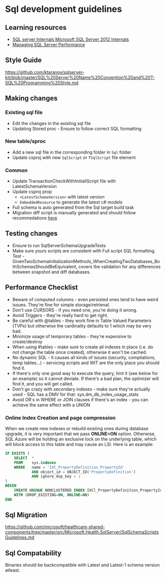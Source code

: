 ﻿# Sql development guidelines

## Learning resources

- [SQL server Internals	Microsoft SQL Server 2012 Internals](https://learning.oreilly.com/library/view/microsoft-sql-server/9780735670174/)
- [Managing SQL Server Performance](https://app.pluralsight.com/library/courses/managing-sql-server-database-performance/table-of-contents)

## Style Guide

https://github.com/ktaranov/sqlserver-kit/blob/master/SQL%20Server%20Name%20Convention%20and%20T-SQL%20Programming%20Style.md

## Making changes

### Existing sql file
- Edit the changes in the existing sql file
- Updating Stored proc - Ensure to follow correct SQL formatting

### New table/sproc
- Add a new sql file in the corresponding folder in `Sql` folder
- Update csproj with new `SqlScript` or `TSqlScript` file element

### Common
- Update TransactionCheckWithInitialiScript file with LatestSchemaVersion
- Update csproj prop
    -  `<LatestSchemaVersion>` with latest version
    -  `EmbeddedResource` to generate the latest c# models 
- Full schema is auto generated from the Sql target build task
- Migration diff script is manually generated and should follow recommedations [here](https://github.com/microsoft/healthcare-shared-components/tree/master/src/Microsoft.Health.SqlServer/SqlSchemaScriptsGuidelines.md)

## Testing changes

- Ensure to run SqlServerSchemaUpgradeTests
- Make sure yours scripts are consistent with Full script SQL formatting. Test - GivenTwoSchemaInitializationMethods_WhenCreatingTwoDatabases_BothSchemasShouldBeEquivalent, covers the validation for any differences between snapshot and diff databases.

## Performance Checklist

  - Beware of computed columns - even persisted ones tend to have weird issues. They're fine for simple storage/retrieval.
  - Don't use CURSORS - if you need one, you're doing it wrong.
  - Avoid Triggers - they're really hard to get right.
  - Be careful with @tables - they work fine in Table Valued Parameters (TVPs) but otherwise the cardinality defaults to 1 which may be very bad.
  - Minimize usage of temporary tables - they're expensive to create/destroy
  - When using \#tables - make sure to create all indexes in place (i.e. do not change the table once created), otherwise it won't be cached.
  - No dynamic SQL - it causes all kinds of issues (security, compilations, temp tables...) - servicing scripts and WIT are the only place you should find it.
  - If there's only one good way to execute the query, hint it (see below for an example) so it cannot deviate. If there's a bad plan, the optimizer will find it, and you will get called.
  - Don't go crazy with secondary indexes - make sure they're actually used - SQL has a DMV for that: sys.dm\_db\_index\_usage\_stats
  - Avoid OR's in WHERE or JOIN clauses if there's an index - you can achieve the same effect with a UNION

### Online Index Creation and page compression 

When we create new indexes or rebuild existing ones during database upgrade, it is very important that we pass **ONLINE=ON** option. Otherwise, SQL Azure will be holding an exclusive lock on the underlying table, which will block access to this table and may cause an LSI.
Here is an example:

``` sql
IF EXISTS (
    SELECT  *
    FROM    sys.indexes
    WHERE   name = 'IXC_PropertyDefinition_PropertyId'
            AND object_id = OBJECT_ID('PropertyDefinition')
            AND ignore_dup_key = 1
)
BEGIN
    CREATE UNIQUE NONCLUSTERED INDEX IXCl_PropertyDefinition_PropertyId ON PropertyDefinition (PartitionId, PropertyId ASC) INCLUDE (TypeId)
    WITH (DROP_EXISTING=ON, ONLINE=ON)
END
```
## Sql Migration 

https://github.com/microsoft/healthcare-shared-components/tree/master/src/Microsoft.Health.SqlServer/SqlSchemaScriptsGuidelines.md

## Sql Compatability

Binaries should be backcompatible with Latest and Latest-1 schema version atleast. 
